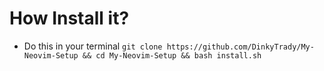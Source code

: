 # How Install it?
- Do this in your terminal ```git clone https://github.com/DinkyTrady/My-Neovim-Setup && cd My-Neovim-Setup && bash install.sh```
